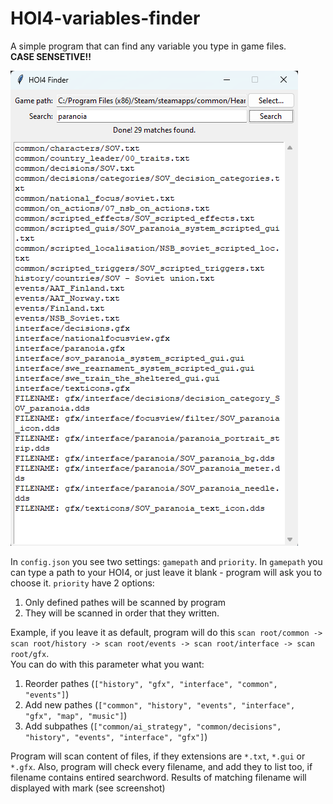 # HOI4-variables-finder
A simple program that can find any variable you type in game files.  
**CASE SENSETIVE!!**

<img src="https://github.com/kingley82/HOI4-variables-finder/blob/main/images/preview.png?raw=true" alt="preview" >

In `config.json` you see two settings: `gamepath` and `priority`. In `gamepath` you can type a path to your HOI4, or just leave it blank - program will ask you to choose it. `priority` have 2 options:
1. Only defined pathes will be scanned by program
2. They will be scanned in order that they written.  

Example, if you leave it as default, program will do this
```scan root/common -> scan root/history -> scan root/events -> scan root/interface -> scan root/gfx```.  
You can do with this parameter what you want:
1. Reorder pathes (`["history", "gfx", "interface", "common", "events"]`)
2. Add new pathes (`["common", "history", "events", "interface", "gfx", "map", "music"]`)
3. Add subpathes (`["common/ai_strategy", "common/decisions", "history", "events", "interface", "gfx"]`)

Program will scan content of files, if they extensions are `*.txt`, `*.gui` or `*.gfx`. Also, program will check every filename, and add they to list too, if filename contains entired searchword. Results of matching filename will displayed with mark (see screenshot)
